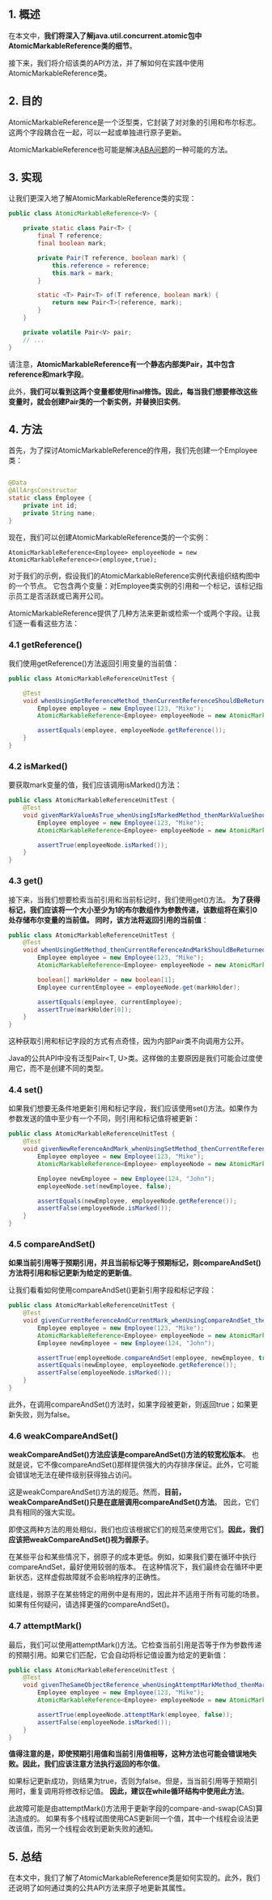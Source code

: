 ## 1. 概述

在本文中，**我们将深入了解java.util.concurrent.atomic包中AtomicMarkableReference类的细节**。

接下来，我们将介绍该类的API方法，并了解如何在实践中使用AtomicMarkableReference类。

## 2. 目的

AtomicMarkableReference是一个泛型类，它封装了对对象的引用和布尔标志。这两个字段耦合在一起，可以一起或单独进行原子更新。

AtomicMarkableReference也可能是解决[ABA问题]()的一种可能的方法。

## 3. 实现

让我们更深入地了解AtomicMarkableReference类的实现：

```java
public class AtomicMarkableReference<V> {

    private static class Pair<T> {
        final T reference;
        final boolean mark;

        private Pair(T reference, boolean mark) {
            this.reference = reference;
            this.mark = mark;
        }

        static <T> Pair<T> of(T reference, boolean mark) {
            return new Pair<T>(reference, mark);
        }
    }

    private volatile Pair<V> pair;
    // ...
}
```

请注意，**AtomicMarkableReference有一个静态内部类Pair，其中包含reference和mark字段**。

此外，**我们可以看到这两个变量都使用final修饰。因此，每当我们想要修改这些变量时，就会创建Pair类的一个新实例，并替换旧实例**。

## 4. 方法

首先，为了探讨AtomicMarkableReference的作用，我们先创建一个Employee类：

```java

@Data
@AllArgsConstructor
static class Employee {
    private int id;
    private String name;
}
```

现在，我们可以创建AtomicMarkableReference类的一个实例：

```
AtomicMarkableReference<Employee> employeeNode = new AtomicMarkableReference<>(employee,true);
```

对于我们的示例，假设我们的AtomicMarkableReference实例代表组织结构图中的一个节点。
它包含两个变量：对Employee类实例的引用和一个标记，该标记指示员工是否活跃或已离开公司。

AtomicMarkableReference提供了几种方法来更新或检索一个或两个字段。让我们逐一看看这些方法：

### 4.1 getReference()

我们使用getReference()方法返回引用变量的当前值：

```java
public class AtomicMarkableReferenceUnitTest {

    @Test
    void whenUsingGetReferenceMethod_thenCurrentReferenceShouldBeReturned() {
        Employee employee = new Employee(123, "Mike");
        AtomicMarkableReference<Employee> employeeNode = new AtomicMarkableReference<>(employee, true);

        assertEquals(employee, employeeNode.getReference());
    }
}
```

### 4.2 isMarked()

要获取mark变量的值，我们应该调用isMarked()方法：

```java
public class AtomicMarkableReferenceUnitTest {
    @Test
    void givenMarkValueAsTrue_whenUsingIsMarkedMethod_thenMarkValueShouldBeTrue() {
        Employee employee = new Employee(123, "Mike");
        AtomicMarkableReference<Employee> employeeNode = new AtomicMarkableReference<>(employee, true);

        assertTrue(employeeNode.isMarked());
    }
}
```

### 4.3 get()

接下来，当我们想要检索当前引用和当前标记时，我们使用get()方法。
**为了获得标记，我们应该将一个大小至少为1的布尔数组作为参数传递，该数组将在索引0处存储布尔变量的当前值。
同时，该方法将返回引用的当前值**：

```java
public class AtomicMarkableReferenceUnitTest {
    @Test
    void whenUsingGetMethod_thenCurrentReferenceAndMarkShouldBeReturned() {
        Employee employee = new Employee(123, "Mike");
        AtomicMarkableReference<Employee> employeeNode = new AtomicMarkableReference<>(employee, true);

        boolean[] markHolder = new boolean[1];
        Employee currentEmployee = employeeNode.get(markHolder);

        assertEquals(employee, currentEmployee);
        assertTrue(markHolder[0]);
    }
}
```

这种获取引用和标记字段的方式有点奇怪，因为内部Pair类不向调用方公开。

Java的公共API中没有泛型Pair<T, U>类。这样做的主要原因是我们可能会过度使用它，而不是创建不同的类型。

### 4.4 set()

如果我们想要无条件地更新引用和标记字段，我们应该使用set()方法。如果作为参数发送的值中至少有一个不同，则引用和标记值将被更新：

```java
public class AtomicMarkableReferenceUnitTest {
    @Test
    void givenNewReferenceAndMark_whenUsingSetMethod_thenCurrentReferenceAndMarkShouldBeUpdated() {
        Employee employee = new Employee(123, "Mike");
        AtomicMarkableReference<Employee> employeeNode = new AtomicMarkableReference<>(employee, true);

        Employee newEmployee = new Employee(124, "John");
        employeeNode.set(newEmployee, false);

        assertEquals(newEmployee, employeeNode.getReference());
        assertFalse(employeeNode.isMarked());
    }
}
```

### 4.5 compareAndSet()

**如果当前引用等于预期引用，并且当前标记等于预期标记，则compareAndSet()方法将引用和标记更新为给定的更新值**。

让我们看看如何使用compareAndSet()更新引用字段和标记字段：

```java
public class AtomicMarkableReferenceUnitTest {
    @Test
    void givenCurrentReferenceAndCurrentMark_whenUsingCompareAndSet_thenReferenceAndMarkShouldBeUpdated() {
        Employee employee = new Employee(123, "Mike");
        AtomicMarkableReference<Employee> employeeNode = new AtomicMarkableReference<>(employee, true);
        Employee newEmployee = new Employee(124, "John");

        assertTrue(employeeNode.compareAndSet(employee, newEmployee, true, false));
        assertEquals(newEmployee, employeeNode.getReference());
        assertFalse(employeeNode.isMarked());
    }
}
```

此外，在调用compareAndSet()方法时，如果字段被更新，则返回true；如果更新失败，则为false。

### 4.6 weakCompareAndSet()

**weakCompareAndSet()方法应该是compareAndSet()方法的较宽松版本**。
也就是说，它不像compareAndSet()那样提供强大的内存排序保证。此外，它可能会错误地无法在硬件级别获得独占访问。

这是weakCompareAndSet()方法的规范。然而，**目前，weakCompareAndSet()只是在底层调用compareAndSet()方法**。
因此，它们具有相同的强大实现。

即使这两种方法的用处相似，我们也应该根据它们的规范来使用它们。**因此，我们应该把weakCompareAndSet()视为弱原子**。

在某些平台和某些情况下，弱原子的成本更低。例如，如果我们要在循环中执行compareAndSet，最好使用较弱的版本。
在这种情况下，我们最终会在循环中更新状态，这样虚假故障就不会影响程序的正确性。

底线是，弱原子在某些特定的用例中是有用的，因此并不适用于所有可能的场景。如果有任何疑问，请选择更强的compareAndSet()。

### 4.7 attemptMark()

最后，我们可以使用attemptMark()方法。它检查当前引用是否等于作为参数传递的预期引用。如果它们匹配，它会自动将标记值设置为给定的更新值：

```java
public class AtomicMarkableReferenceUnitTest {
    @Test
    void givenTheSameObjectReference_whenUsingAttemptMarkMethod_thenMarkShouldBeUpdated() {
        Employee employee = new Employee(123, "Mike");
        AtomicMarkableReference<Employee> employeeNode = new AtomicMarkableReference<>(employee, true);

        assertTrue(employeeNode.attemptMark(employee, false));
        assertFalse(employeeNode.isMarked());
    }
}
```

**值得注意的是，即使预期引用值和当前引用值相等，这种方法也可能会错误地失败。因此，我们应该注意方法执行返回的布尔值**。

如果标记更新成功，则结果为true，否则为false。但是，当当前引用等于预期引用时，重复调用将修改标记值。
**因此，建议在while循环结构中使用此方法**。

此故障可能是由attemptMark()方法用于更新字段的compare-and-swap(CAS)算法造成的。
如果有多个线程试图使用CAS更新同一个值，其中一个线程会设法更改该值，而另一个线程会收到更新失败的通知。

## 5. 总结

在本文中，我们了解了AtomicMarkableReference类是如何实现的。此外，我们还说明了如何通过类的公共API方法来原子地更新其属性。